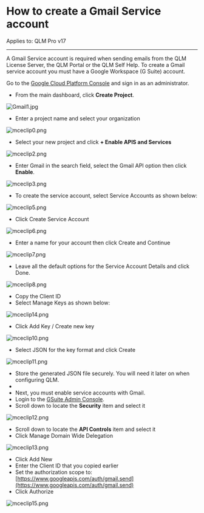 # How to create a Gmail Service account

Applies to: QLM Pro v17

***

A Gmail Service account is required when sending emails from the QLM License Server, the QLM Portal or the QLM Self Help. To create a Gmail service account you must have a Google Workspace (G Suite) account.



Go to the [Google Cloud Platform Console](https://console.developers.google.com/) and sign in as an administrator.

* From the main dashboard, click **Create Project**.

![Gmail1.jpg](https://ebstalimited.zendesk.com/hc/article\_attachments/360010817058/Gmail1.jpg)

* Enter a project name and select your organization

![mceclip0.png](https://support.soraco.co/hc/article\_attachments/12908729649172)

* Select your new project and click **+ Enable APIS and Services**

![mceclip2.png](https://support.soraco.co/hc/article\_attachments/12908785952660)

&#x20;

* Enter Gmail in the search field, select the Gmail API option then click **Enable**.

![mceclip3.png](https://support.soraco.co/hc/article\_attachments/12908788353044)

&#x20;

* To create the service account, select Service Accounts as shown below:

![mceclip5.png](https://support.soraco.co/hc/article\_attachments/12908833744020)

* Click Create Service Account

![mceclip6.png](https://support.soraco.co/hc/article\_attachments/12908886892948)

&#x20;

* Enter a name for your account then click Create and Continue

![mceclip7.png](https://support.soraco.co/hc/article\_attachments/12908890675348)

* Leave all the default options for the Service Account Details and click Done.

![mceclip8.png](https://support.soraco.co/hc/article\_attachments/12908927312020)

* Copy the Client ID
* Select Manage Keys as shown below:

![mceclip14.png](https://support.soraco.co/hc/article\_attachments/12909135592852)

* Click Add Key / Create new key

![mceclip10.png](https://support.soraco.co/hc/article\_attachments/12908934725524)

* Select JSON for the key format and click Create

![mceclip11.png](https://support.soraco.co/hc/article\_attachments/12908987151636)

* Store the generated JSON file securely. You will need it later on when configuring QLM.
* &#x20;
* Next, you must enable service accounts with Gmail.&#x20;
* Login to the [GSuite Admin Console](https://admin.google.com/).
* Scroll down to locate the **Security** item and select it

![mceclip12.png](https://support.soraco.co/hc/article\_attachments/12909030632212)

* Scroll down to locate the **API Controls** item and select it
* Click Manage Domain Wide Delegation

![mceclip13.png](https://support.soraco.co/hc/article\_attachments/12909034919956)

* Click Add New
* Enter the Client ID that you copied earlier
* Set the authorization scope to: [https://www.googleapis.com/auth/gmail.send](https://www.googleapis.com/auth/gmail.send)
* Click Authorize

![mceclip15.png](https://support.soraco.co/hc/article\_attachments/12909290127636)
